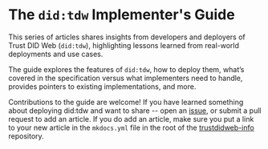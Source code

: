 # The `did:tdw` Implementer's Guide

This series of articles shares insights from developers and deployers of Trust
DID Web (`did:tdw`), highlighting lessons learned from real-world deployments
and use cases. 

The guide explores the features of `did:tdw`, how to deploy them,
what’s covered in the specification versus what implementers need to handle,
provides pointers to existing implementations, and more.

Contributions to the guide are welcome! If you have learned something about
deploying did:tdw and want to share -- open an [issue], or submit a pull request
to add an article. If you do add an article, make sure you put a link to your
new article in the `mkdocs.yml` file in the root of the [trustdidweb-info]
repository.

[issue]: https://github.com/decentralized-identity/trustdidweb-info
[trustdidweb-info]: https://github.com/decentralized-identity/trustdidweb-info
